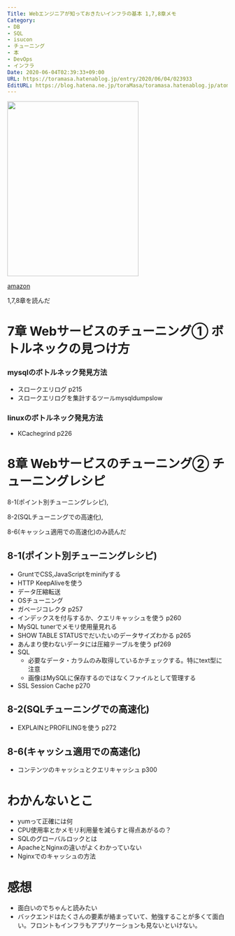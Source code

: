 ```yaml
---
Title: Webエンジニアが知っておきたいインフラの基本 1,7,8章メモ
Category:
- DB
- SQL
- isucon
- チューニング
- 本
- DevOps
- インフラ
Date: 2020-06-04T02:39:33+09:00
URL: https://toramasa.hatenablog.jp/entry/2020/06/04/023933
EditURL: https://blog.hatena.ne.jp/toraMasa/toramasa.hatenablog.jp/atom/entry/26006613578705169
---
```


<img src="https://m.media-amazon.com/images/I/71Oc6h9iNAL._AC_UL320_.jpg" width="300" height="400" href="https://booth.pm/ja/items/1035782">

[amazon](https://www.amazon.co.jp/Web%E3%82%A8%E3%83%B3%E3%82%B8%E3%83%8B%E3%82%A2%E3%81%8C%E7%9F%A5%E3%81%A3%E3%81%A6%E3%81%8A%E3%81%8D%E3%81%9F%E3%81%84%E3%82%A4%E3%83%B3%E3%83%95%E3%83%A9%E3%81%AE%E5%9F%BA%E6%9C%AC-%E9%A6%AC%E5%A0%B4-%E4%BF%8A%E5%BD%B0%EF%BC%88%E3%83%8F%E3%83%BC%E3%83%88%E3%83%93%E3%83%BC%E3%83%84%EF%BC%89-ebook/dp/B00SY2UKHY/ref=sr_1_1?__mk_ja_JP=%E3%82%AB%E3%82%BF%E3%82%AB%E3%83%8A&dchild=1&keywords=web+%E3%82%A4%E3%83%B3%E3%83%95%E3%83%A9%E3%81%AE%E5%9F%BA%E6%9C%AC&qid=1591199636&sr=8-1)

1,7,8章を読んだ

# 7章 Webサービスのチューニング① ボトルネックの見つけ方
### mysqlのボトルネック発見方法
- スロークエリログ p215
- スロークエリログを集計するツールmysqldumpslow

### linuxのボトルネック発見方法
- KCachegrind p226

# 8章 Webサービスのチューニング② チューニングレシピ
8-1(ポイント別チューニングレシピ),

8-2(SQLチューニングでの高速化),

8-6(キャッシュ適用での高速化)のみ読んだ

## 8-1(ポイント別チューニングレシピ)
- GruntでCSS,JavaScriptをminifyする
- HTTP KeepAliveを使う
- データ圧縮転送
- OSチューニング
- ガベージコレクタ p257
- インデックスを付与するか、クエリキャッシュを使う p260
- MySQL tunerでメモリ使用量見れる
- SHOW TABLE STATUSでだいたいのデータサイズわかる p265
- あんまり使わないデータには圧縮テーブルを使う pf269
- SQL
  - 必要なデータ・カラムのみ取得しているかチェックする。特にtext型に注意
  - 画像はMySQLに保存するのではなくファイルとして管理する
- SSL Session  Cache p270

## 8-2(SQLチューニングでの高速化)
- EXPLAINとPROFILINGを使う p272
  

## 8-6(キャッシュ適用での高速化)
- コンテンツのキャッシュとクエリキャッシュ p300

# わかんないとこ
- yumって正確には何
- CPU使用率とかメモリ利用量を減らすと得点あがるの？
- SQLのグローバルロックとは
- ApacheとNginxの違いがよくわかっていない
- Nginxでのキャッシュの方法


# 感想
- 面白いのでちゃんと読みたい
- バックエンドはたくさんの要素が絡まっていて、勉強することが多くて面白い。フロントもインフラもアプリケーションも見ないといけない。
